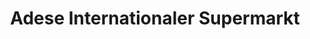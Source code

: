---
title: "Adese Internationaler Supermarkt"
url: /hamburg/adese-internationaler-supermarkt/
shop: Supermarkt
---